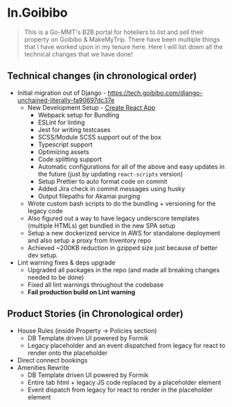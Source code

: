 # In.Goibibo

> This is a Go-MMT's B2B portal for hoteliers to list and sell their property on Goibibo & MakeMyTrip. There have been multiple things that I have worked upon in my tenure here. Here I will list down all the technical changes that we have done!

## Technical changes (in chronological order)

* Initial migration out of Django - https://tech.goibibo.com/django-unchained-literally-fa90697dc37e
  - New Development Setup - [Create React App](https://create-react-app.dev/)
    - Webpack setup for Bundling
    - ESLint for linting
    - Jest for writing testcases
    - SCSS/Module SCSS support out of the box
    - Typescript support
    - Optimizing assets
    - Code splitting support
    - Automatic configurations for all of the above and easy updates in the future (just by updating `react-scripts` version)
    - Setup Prettier to auto format code on commit
    - Added Jira check in commit messages using husky
    - Output filepaths for Akamai purging
  - Wrote custom bash scripts to do the bundling + versioning for the legacy code
  - Also figured out a way to have legacy underscore templates (multiple HTMLs) get bundled in the new SPA setup
  - Setup a new dockerized service in AWS for standalone deployment and also setup a proxy from Inventory repo
  - Achieved ~200KB reduction in gzipped size just because of better dev setup.
* Lint warning fixes & deps upgrade
  - Upgraded all packages in the repo (and made all breaking changes needed to be done)
  - Fixed all lint warnings throughout the codebase
  - **Fail production build on Lint warning**

## Product Stories (in Chronological order)

* House Rules (inside Property -> Policies section) 
  - DB Template driven UI powered by Formik
  - Legacy placeholder and an event dispatched from legacy for react to render onto the placeholder
* Direct connect bookings
* Amenities Rewrite
  - DB Template driven UI powered by Formik
  - Entire tab html + legacy JS code replaced by a placeholder element
  - Event dispatch from legacy for react to render in the placeholder element
